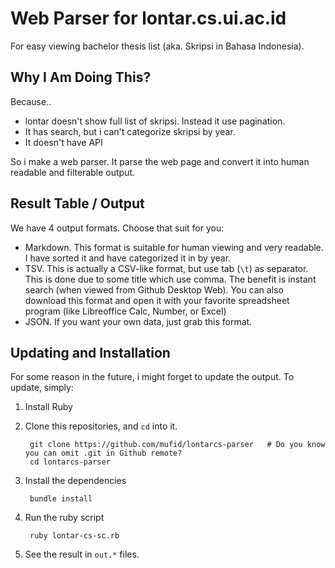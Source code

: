 Web Parser for lontar.cs.ui.ac.id
===============

For easy viewing bachelor thesis list (aka. Skripsi in Bahasa Indonesia).

## Why I Am Doing This?

Because..

- lontar doesn't show full list of skripsi. Instead it use pagination.
- It has search, but i can't categorize skripsi by year.
- It doesn't have API

So i make a web parser. It parse the web page and convert it into human readable and filterable output.

## Result Table / Output

We have 4 output formats. Choose that suit for you:

- Markdown. This format is suitable for human viewing and very readable. I have sorted it and have categorized it in by year.
- TSV. This is actually a CSV-like format, but use tab (`\t`) as separator. This is done due to some title which use comma. The benefit is instant search (when viewed from Github Desktop Web). You can also download this format and open it with your favorite spreadsheet program (like Libreoffice Calc, Number, or Excel)
- JSON. If you want your own data, just grab this format.

## Updating and Installation

For some reason in the future, i might forget to update the output. To update, simply:

1. Install Ruby
1. Clone this repositories, and `cd` into it.

        git clone https://github.com/mufid/lontarcs-parser   # Do you know you can omit .git in Github remote?
        cd lontarcs-parser

1. Install the dependencies

        bundle install

1. Run the ruby script

        ruby lontar-cs-sc.rb

1. See the result in `out.*` files.

